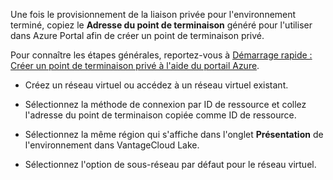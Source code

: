 Une fois le provisionnement de la liaison privée pour l'environnement terminé, copiez le **Adresse du point de terminaison** généré pour l'utiliser dans Azure Portal afin de créer un point de terminaison privé.

Pour connaître les étapes générales, reportez-vous à [Démarrage rapide : Créer un point de terminaison privé à l'aide du portail Azure](https://learn.microsoft.com/en-us/azure/private-link/create-private-endpoint-portal?tabs=dynamic-ip).

-   Créez un réseau virtuel ou accédez à un réseau virtuel existant.

-   Sélectionnez la méthode de connexion par ID de ressource et collez l'adresse du point de terminaison copiée comme ID de ressource.

-   Sélectionnez la même région qui s'affiche dans l'onglet **Présentation** de l'environnement dans VantageCloud Lake.

-   Sélectionnez l'option de sous-réseau par défaut pour le réseau virtuel.
